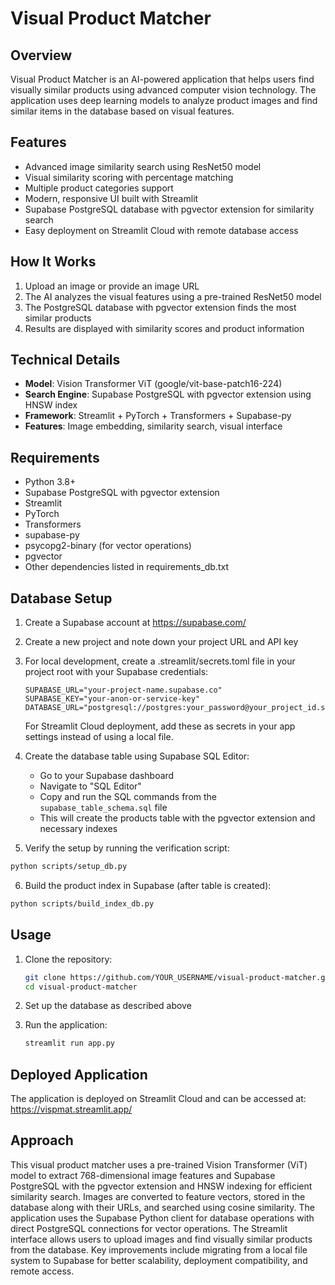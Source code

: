 # Visual Product Matcher

## Overview

Visual Product Matcher is an AI-powered application that helps users find visually similar products using advanced computer vision technology. The application uses deep learning models to analyze product images and find similar items in the database based on visual features.

## Features

- Advanced image similarity search using ResNet50 model
- Visual similarity scoring with percentage matching
- Multiple product categories support
- Modern, responsive UI built with Streamlit
- Supabase PostgreSQL database with pgvector extension for similarity search
- Easy deployment on Streamlit Cloud with remote database access

## How It Works

1. Upload an image or provide an image URL
2. The AI analyzes the visual features using a pre-trained ResNet50 model
3. The PostgreSQL database with pgvector extension finds the most similar products
4. Results are displayed with similarity scores and product information

## Technical Details

- **Model**: Vision Transformer ViT (google/vit-base-patch16-224)
- **Search Engine**: Supabase PostgreSQL with pgvector extension using HNSW index
- **Framework**: Streamlit + PyTorch + Transformers + Supabase-py
- **Features**: Image embedding, similarity search, visual interface

## Requirements

- Python 3.8+
- Supabase PostgreSQL with pgvector extension
- Streamlit
- PyTorch
- Transformers
- supabase-py
- psycopg2-binary (for vector operations)
- pgvector
- Other dependencies listed in requirements_db.txt

## Database Setup

1. Create a Supabase account at https://supabase.com/
2. Create a new project and note down your project URL and API key
3. For local development, create a .streamlit/secrets.toml file in your project root with your Supabase credentials:
   ```
   SUPABASE_URL="your-project-name.supabase.co"
   SUPABASE_KEY="your-anon-or-service-key"
   DATABASE_URL="postgresql://postgres:your_password@your_project_id.supabase.co:5432/postgres"
   ```
   For Streamlit Cloud deployment, add these as secrets in your app settings instead of using a local file.
4. Create the database table using Supabase SQL Editor:

   - Go to your Supabase dashboard
   - Navigate to "SQL Editor"
   - Copy and run the SQL commands from the `supabase_table_schema.sql` file
   - This will create the products table with the pgvector extension and necessary indexes

5. Verify the setup by running the verification script:

```bash
python scripts/setup_db.py
```

6. Build the product index in Supabase (after table is created):

```bash
python scripts/build_index_db.py
```

## Usage

1. Clone the repository:

   ```bash
   git clone https://github.com/YOUR_USERNAME/visual-product-matcher.git
   cd visual-product-matcher
   ```

2. Set up the database as described above

3. Run the application:
   ```bash
   streamlit run app.py
   ```

## Deployed Application

The application is deployed on Streamlit Cloud and can be accessed at: https://vispmat.streamlit.app/

## Approach

This visual product matcher uses a pre-trained Vision Transformer (ViT) model to extract 768-dimensional image features and Supabase PostgreSQL with the pgvector extension and HNSW indexing for efficient similarity search. Images are converted to feature vectors, stored in the database along with their URLs, and searched using cosine similarity. The application uses the Supabase Python client for database operations with direct PostgreSQL connections for vector operations. The Streamlit interface allows users to upload images and find visually similar products from the database. Key improvements include migrating from a local file system to Supabase for better scalability, deployment compatibility, and remote access.

